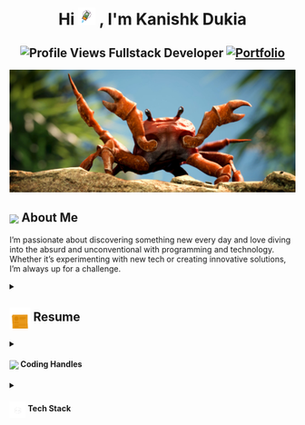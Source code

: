 <h1 align="center">Hi <img src="https://github.com/Kanishk-Dukia/Kanishk-Dukia/blob/main/icons/rocket.gif" alt="rocket" style="height:30px; width:30px;">
, I'm Kanishk Dukia</h1>
<h2 align="center">
  <img src="https://komarev.com/ghpvc/?username=Kanishk-Dukia&color=dc143c&style=for-the-badge" alt="Profile Views" style="height:21px;">
  Fullstack Developer
  <a href="https://kanishk-cv.netlify.app/">
    <img src="https://img.shields.io/badge/Portfolio-543DE0?style=for-the-badge&logo=About.me&logoColor=white" alt="Portfolio" style="height:22px;">
  </a> 
</h2>
<div align="center">
 <img alt="GIF" src="https://github.com/Kanishk-Dukia/Kanishk-Dukia/blob/main/icons/crab.jpg" />
</div>

## <img align ='center' src="https://media.giphy.com/media/v1.Y2lkPTc5MGI3NjExdHRmdThzdGhqejFtZWV0cGg3bmw2OGlzc2VmbDJlMXg1YzBoNjZxbSZlcD12MV9naWZzX3NlYXJjaCZjdD1n/CaiVJuZGvR8HK/giphy.gif" width="37" /> About Me

I’m passionate about discovering something new every day and love diving into the absurd and unconventional with programming and technology. Whether it’s experimenting with new tech or creating innovative solutions, I’m always up for a challenge.


<!-- Resume -->


<details>
 <summary>
    <h2> 
      <img align="center" src="https://github.com/Kanishk-Dukia/Kanishk-Dukia/blob/main/icons/Resume.gif" width="37" /> 
    Resume
    </h2>
</summary>

 <details>
  <summary><h4> <img align="center" src="https://github.com/Kanishk-Dukia/Kanishk-Dukia/blob/main/icons/academics.gif" width="29"/> Academics</h4></summary>
  <span><img src="https://img.shields.io/badge/BTECH-MANIT-1877F2?style=for-the-badge"></span>
  <span><img src="https://img.shields.io/badge/GPA-8.36-EFEEE9?style=for-the-badge"></span>
 </details>

 <details>
  <summary><h4> <img align="center" src="https://github.com/Kanishk-Dukia/Kanishk-Dukia/blob/main/icons/experience.gif" width="29"/> Experience</h4></summary>

   - ### Software Developer Intern at Payfura | June 2023 - July 2023
     - Developed **Order Creation API** (POST) to ensure users do not exceed the weekly buy limit.
     - Implemented **Fraud Check** mechanisms to prevent malicious activities.
     - Built **Order Fetch API** (GET) to retrieve all information for a corresponding order ID.

 </details>
</details>


<!-- coding handle -->

<details>
  <summary><h4> <img align="center" src="https://user-images.githubusercontent.com/74038190/216122041-518ac897-8d92-4c6b-9b3f-ca01dcaf38ee.png" width="29"/> Coding Handles</h4></summary>

   [![LeetCode](https://img.shields.io/badge/LeetCode-000000?style=for-the-badge&logo=LeetCode&logoColor=d16c06)](https://leetcode.com/u/woekspace/) 
   [![Codeforces](https://img.shields.io/badge/Codeforces-445f9d?style=for-the-badge&logo=Codeforces&logoColor=white)](https://codeforces.com/profile/Ozzzz53)

   
</details>

<details>
  <summary><h4> <img align="center" src="https://github.com/Kanishk-Dukia/Kanishk-Dukia/blob/main/icons/tech_stack.gif" width="29"/> Tech Stack</h4></summary>
   
  **Language**
  ![C++](https://img.shields.io/badge/c++-%2300599C.svg?style=for-the-badge&logo=c%2B%2B&logoColor=white)  
  ![JavaScript](https://img.shields.io/badge/javascript-%23323330.svg?style=for-the-badge&logo=javascript&logoColor=%23F7DF1E) 

  **Frameworks/Libraries**
  ![React](https://img.shields.io/badge/react-%2320232a.svg?style=for-the-badge&logo=react&logoColor=%2361DAFB) 
</details>

